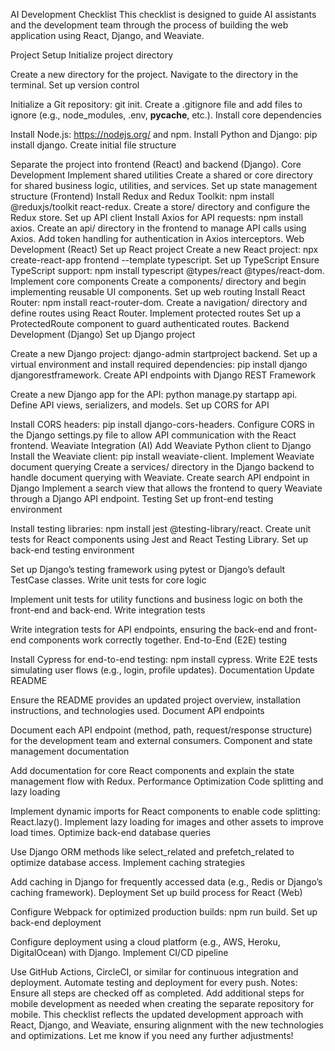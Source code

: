 AI Development Checklist
This checklist is designed to guide AI assistants and the development team through the process of building the web application using React, Django, and Weaviate.

Project Setup
 Initialize project directory

Create a new directory for the project.
Navigate to the directory in the terminal.
 Set up version control

Initialize a Git repository: git init.
Create a .gitignore file and add files to ignore (e.g., node_modules, .env, __pycache__, etc.).
 Install core dependencies

Install Node.js: https://nodejs.org/ and npm.
Install Python and Django: pip install django.
 Create initial file structure

Separate the project into frontend (React) and backend (Django).
Core Development
 Implement shared utilities
Create a shared or core directory for shared business logic, utilities, and services.
 Set up state management structure (Frontend)
Install Redux and Redux Toolkit: npm install @reduxjs/toolkit react-redux.
Create a store/ directory and configure the Redux store.
 Set up API client
Install Axios for API requests: npm install axios.
Create an api/ directory in the frontend to manage API calls using Axios.
Add token handling for authentication in Axios interceptors.
Web Development (React)
 Set up React project
Create a new React project: npx create-react-app frontend --template typescript.
 Set up TypeScript
Ensure TypeScript support: npm install typescript @types/react @types/react-dom.
 Implement core components
Create a components/ directory and begin implementing reusable UI components.
 Set up web routing
Install React Router: npm install react-router-dom.
Create a navigation/ directory and define routes using React Router.
 Implement protected routes
Set up a ProtectedRoute component to guard authenticated routes.
Backend Development (Django)
 Set up Django project

Create a new Django project: django-admin startproject backend.
Set up a virtual environment and install required dependencies: pip install django djangorestframework.
 Create API endpoints with Django REST Framework

Create a new Django app for the API: python manage.py startapp api.
Define API views, serializers, and models.
 Set up CORS for API

Install CORS headers: pip install django-cors-headers.
Configure CORS in the Django settings.py file to allow API communication with the React frontend.
Weaviate Integration (AI)
 Add Weaviate Python client to Django
Install the Weaviate client: pip install weaviate-client.
 Implement Weaviate document querying
Create a services/ directory in the Django backend to handle document querying with Weaviate.
 Create search API endpoint in Django
Implement a search view that allows the frontend to query Weaviate through a Django API endpoint.
Testing
 Set up front-end testing environment

Install testing libraries: npm install jest @testing-library/react.
Create unit tests for React components using Jest and React Testing Library.
 Set up back-end testing environment

Set up Django’s testing framework using pytest or Django’s default TestCase classes.
 Write unit tests for core logic

Implement unit tests for utility functions and business logic on both the front-end and back-end.
 Write integration tests

Write integration tests for API endpoints, ensuring the back-end and front-end components work correctly together.
 End-to-End (E2E) testing

Install Cypress for end-to-end testing: npm install cypress.
Write E2E tests simulating user flows (e.g., login, profile updates).
Documentation
 Update README

Ensure the README provides an updated project overview, installation instructions, and technologies used.
 Document API endpoints

Document each API endpoint (method, path, request/response structure) for the development team and external consumers.
 Component and state management documentation

Add documentation for core React components and explain the state management flow with Redux.
Performance Optimization
 Code splitting and lazy loading

Implement dynamic imports for React components to enable code splitting: React.lazy().
Implement lazy loading for images and other assets to improve load times.
 Optimize back-end database queries

Use Django ORM methods like select_related and prefetch_related to optimize database access.
 Implement caching strategies

Add caching in Django for frequently accessed data (e.g., Redis or Django’s caching framework).
Deployment
 Set up build process for React (Web)

Configure Webpack for optimized production builds: npm run build.
 Set up back-end deployment

Configure deployment using a cloud platform (e.g., AWS, Heroku, DigitalOcean) with Django.
 Implement CI/CD pipeline

Use GitHub Actions, CircleCI, or similar for continuous integration and deployment. Automate testing and deployment for every push.
Notes:
Ensure all steps are checked off as completed.
Add additional steps for mobile development as needed when creating the separate repository for mobile.
This checklist reflects the updated development approach with React, Django, and Weaviate, ensuring alignment with the new technologies and optimizations. Let me know if you need any further adjustments!